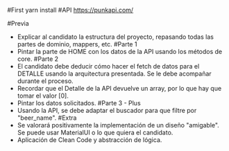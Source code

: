 #First
yarn install
#API
https://punkapi.com/

#Previa
- Explicar al candidato la estructura del proyecto, repasando todas las partes de dominio, mappers, etc.
#Parte 1
- Pintar la parte de HOME con los datos de la API usando los métodos de core.
#Parte 2
- El candidato debe deducir cómo hacer el fetch de datos para el DETALLE usando la arquitectura presentada. Se le debe acompañar durante el proceso.
- Recordar que el Detalle de la API devuelve un array, por lo que hay que tomar el valor [0].
- Pintar los datos solicitados.
#Parte 3 - Plus
- Usando la API, se debe adaptar el buscador para que filtre por "beer_name".
#Extra
- Se valorará positivamente la implementación de un diseño "amigable". Se puede usar MaterialUI o lo que quiera el candidato.
- Aplicación de Clean Code y abstracción de lógica.
